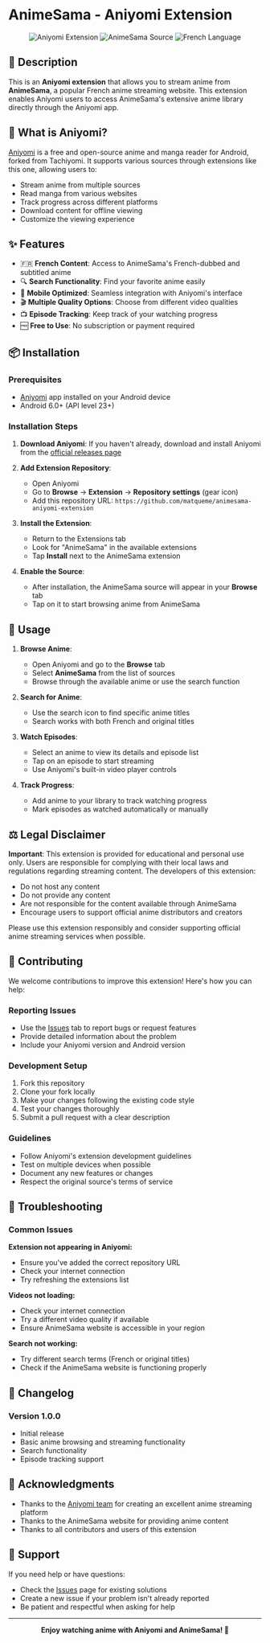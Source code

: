 # AnimeSama - Aniyomi Extension

<p align="center">
  <img src="https://img.shields.io/badge/Aniyomi-Extension-blue?style=for-the-badge" alt="Aniyomi Extension">
  <img src="https://img.shields.io/badge/Source-AnimeSama-red?style=for-the-badge" alt="AnimeSama Source">
  <img src="https://img.shields.io/badge/Language-French-green?style=for-the-badge" alt="French Language">
</p>

## 📖 Description

This is an **Aniyomi extension** that allows you to stream anime from **AnimeSama**, a popular French anime streaming website. This extension enables Aniyomi users to access AnimeSama's extensive anime library directly through the Aniyomi app.

## 🎯 What is Aniyomi?

[Aniyomi](https://github.com/aniyomiorg/aniyomi) is a free and open-source anime and manga reader for Android, forked from Tachiyomi. It supports various sources through extensions like this one, allowing users to:

- Stream anime from multiple sources
- Read manga from various websites
- Track progress across different platforms
- Download content for offline viewing
- Customize the viewing experience

## ✨ Features

- 🇫🇷 **French Content**: Access to AnimeSama's French-dubbed and subtitled anime
- 🔍 **Search Functionality**: Find your favorite anime easily
- 📱 **Mobile Optimized**: Seamless integration with Aniyomi's interface
- 🎬 **Multiple Quality Options**: Choose from different video qualities
- 📺 **Episode Tracking**: Keep track of your watching progress
- 🆓 **Free to Use**: No subscription or payment required

## 📦 Installation

### Prerequisites
- [Aniyomi](https://github.com/aniyomiorg/aniyomi/releases) app installed on your Android device
- Android 6.0+ (API level 23+)

### Installation Steps

1. **Download Aniyomi**: If you haven't already, download and install Aniyomi from the [official releases page](https://github.com/aniyomiorg/aniyomi/releases)

2. **Add Extension Repository**: 
   - Open Aniyomi
   - Go to **Browse** → **Extension** → **Repository settings** (gear icon)
   - Add this repository URL: `https://github.com/matqueme/animesama-aniyomi-extension`

3. **Install the Extension**:
   - Return to the Extensions tab
   - Look for "AnimeSama" in the available extensions
   - Tap **Install** next to the AnimeSama extension

4. **Enable the Source**:
   - After installation, the AnimeSama source will appear in your **Browse** tab
   - Tap on it to start browsing anime from AnimeSama

## 🚀 Usage

1. **Browse Anime**: 
   - Open Aniyomi and go to the **Browse** tab
   - Select **AnimeSama** from the list of sources
   - Browse through the available anime or use the search function

2. **Search for Anime**:
   - Use the search icon to find specific anime titles
   - Search works with both French and original titles

3. **Watch Episodes**:
   - Select an anime to view its details and episode list
   - Tap on an episode to start streaming
   - Use Aniyomi's built-in video player controls

4. **Track Progress**:
   - Add anime to your library to track watching progress
   - Mark episodes as watched automatically or manually

## ⚖️ Legal Disclaimer

**Important**: This extension is provided for educational and personal use only. Users are responsible for complying with their local laws and regulations regarding streaming content. The developers of this extension:

- Do not host any content
- Do not provide any content
- Are not responsible for the content available through AnimeSama
- Encourage users to support official anime distributors and creators

Please use this extension responsibly and consider supporting official anime streaming services when possible.

## 🤝 Contributing

We welcome contributions to improve this extension! Here's how you can help:

### Reporting Issues
- Use the [Issues](../../issues) tab to report bugs or request features
- Provide detailed information about the problem
- Include your Aniyomi version and Android version

### Development Setup
1. Fork this repository
2. Clone your fork locally
3. Make your changes following the existing code style
4. Test your changes thoroughly
5. Submit a pull request with a clear description

### Guidelines
- Follow Aniyomi's extension development guidelines
- Test on multiple devices when possible
- Document any new features or changes
- Respect the original source's terms of service

## 🔧 Troubleshooting

### Common Issues

**Extension not appearing in Aniyomi:**
- Ensure you've added the correct repository URL
- Check your internet connection
- Try refreshing the extensions list

**Videos not loading:**
- Check your internet connection
- Try a different video quality if available
- Ensure AnimeSama website is accessible in your region

**Search not working:**
- Try different search terms (French or original titles)
- Check if the AnimeSama website is functioning properly

## 📝 Changelog

### Version 1.0.0
- Initial release
- Basic anime browsing and streaming functionality
- Search functionality
- Episode tracking support

## 🙏 Acknowledgments

- Thanks to the [Aniyomi team](https://github.com/aniyomiorg/aniyomi) for creating an excellent anime streaming platform
- Thanks to the AnimeSama website for providing anime content
- Thanks to all contributors and users of this extension

## 📧 Support

If you need help or have questions:
- Check the [Issues](../../issues) page for existing solutions
- Create a new issue if your problem isn't already reported
- Be patient and respectful when asking for help

---

<p align="center">
  <strong>Enjoy watching anime with Aniyomi and AnimeSama! 🎌</strong>
</p>